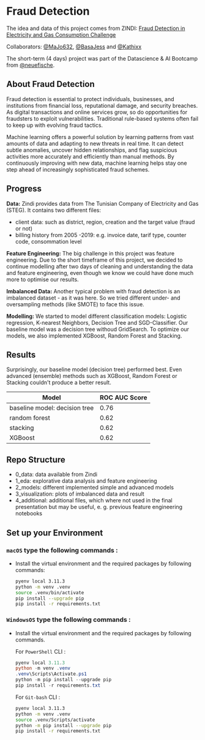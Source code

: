 # Fraud Detection

The idea and data of this project comes from ZINDI:
[Fraud Detection in Electricity and Gas Consumption Challenge](https://zindi.africa/competitions/fraud-detection-in-electricity-and-gas-consumption-challenge/data)

Collaborators: [@MaJo632](https://github.com/MaJo632), [@BasaJess](https://github.com/BasaJess) and [@Kathixx](https://github.com/Kathixx)

The short-term (4 days) project was part of the Datascience & AI Bootcamp from [@neuefische](https://github.com/neuefische).

## About Fraud Detection

Fraud detection is essential to protect individuals, businesses, and institutions from financial loss, reputational damage, and security breaches. As digital transactions and online services grow, so do opportunities for fraudsters to exploit vulnerabilities. Traditional rule-based systems often fail to keep up with evolving fraud tactics.

Machine learning offers a powerful solution by learning patterns from vast amounts of data and adapting to new threats in real time. It can detect subtle anomalies, uncover hidden relationships, and flag suspicious activities more accurately and efficiently than manual methods. By continuously improving with new data, machine learning helps stay one step ahead of increasingly sophisticated fraud schemes.

## Progress

**Data:**
Zindi provides data from The Tunisian Company of Electricity and Gas (STEG). It contains two different files:

- client data: such as district, region, creation and the target value (fraud or not)
- billing history from 2005 -2019: e.g. invoice date, tarif type, counter code, consommation level

**Feature Engineering:**
The big challenge in this project was feature engineering. Due to the short timeframe of this project, we decided to continue modelling after two days of cleaning and understanding the data and feature engineering, even though we know we could have done much more to optimise our results.

**Imbalanced Data:**
Another typical problem with fraud detection is an imbalanced dataset - as it was here. So we tried different under- and oversampling methods (like SMOTE) to face this issue.

**Modelling:**
We started to model different classification models: Logistic regression, K-nearest Neighbors, Decision Tree and SGD-Classifier.
Our baseline model was a decision tree withoud GridSearch.
To optimize our models, we also implemented XGBoost, Random Forest and Stacking.

## Results

Surprisingly, our baseline model (decision tree) performed best. Even advanced (ensemble) methods such as XGBoost, Random Forest or Stacking couldn't produce a better result.

| Model                         | ROC AUC Score |
| ----------------------------- | ------------- |
| baseline model: decision tree | 0.76          |
| random forest                 | 0.62          |
| stacking                      | 0.62          |
| XGBoost                       | 0.62          |

## Repo Structure

- 0_data: data available from Zindi
- 1_eda: explorative data analysis and feature engineering
- 2_models: different implemented simple and advanced models
- 3_visualization: plots of imbalanced data and result
- 4_additional: additional files, which where not used in the final presentation but may be useful, e. g. previous feature engineering notebooks

## Set up your Environment

### **`macOS`** type the following commands :

- Install the virtual environment and the required packages by following commands:

  ```BASH
  pyenv local 3.11.3
  python -m venv .venv
  source .venv/bin/activate
  pip install --upgrade pip
  pip install -r requirements.txt
  ```

### **`WindowsOS`** type the following commands :

- Install the virtual environment and the required packages by following commands.

  For `PowerShell` CLI :

  ```PowerShell
  pyenv local 3.11.3
  python -m venv .venv
  .venv\Scripts\Activate.ps1
  python -m pip install --upgrade pip
  pip install -r requirements.txt
  ```

  For `Git-bash` CLI :

  ```BASH
  pyenv local 3.11.3
  python -m venv .venv
  source .venv/Scripts/activate
  python -m pip install --upgrade pip
  pip install -r requirements.txt
  ```
